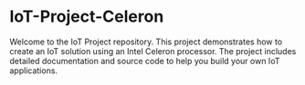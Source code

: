 # IoT-Project-Celeron
Welcome to the IoT Project repository. This project demonstrates how to create an IoT solution using an Intel Celeron processor. The project includes detailed documentation and source code to help you build your own IoT applications.
